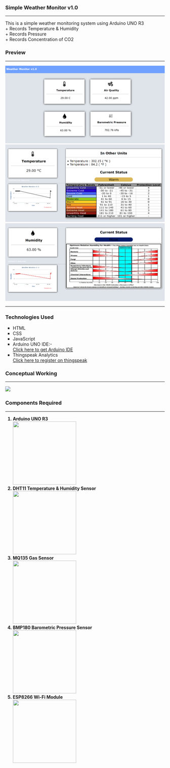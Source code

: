 <h3>Simple Weather Monitor v1.0 </h3>
<hr/>
This is a simple weather monitoring system using Arduino UNO R3
<br>
+ Records Temperature & Humidity<br>
+ Records Pressure<br>
+ Records Concentration of CO2<br>
<h3> Preview </h3>
<hr/>
<img src="Preview/dashboard-preview.png">
<img src="Preview/temperature_details.png">
<img src="Preview/humidity_details.png">
<hr/>
<h3> Technologies Used </h3>
<ul type="square">
   <li> HTML </li>
  <li> CSS </li>
  <li> JavaScript </li>
  <li> Arduino UNO IDE:- </li>
  <a href="https://www.arduino.cc/en/Main/Software"> Click here to get Arduino IDE </a>
  <li> Thingspeak Analytics </li>
  <a href="https://thingspeak.com/"> Click here to register on thingspeak </a>
  </ul>
<h3> Conceptual Working </h3>
<hr/>
<img src="Preview/working.png">
<h3> Components Required </h3>
<hr/>
<ol>
<b>
<li> Arduino UNO R3 </li>
<img src="http://www.trossenrobotics.com/shared/images/PImages/C-400-DEV-A000046-a.jpg" height="200px" width="200px">
<li> DHT11 Temperature & Humidity Sensor </li>
<img src="https://5.imimg.com/data5/QU/AU/MY-9380557/dht-11-temperature-humidity-sensor-module-500x500.jpg" height="200px" width="200px">
<li> MQ135 Gas Sensor </li>
<img src="https://www.robotshop.com/media/catalog/product/cache/image/380x380/9df78eab33525d08d6e5fb8d27136e95/m/q/mq-135-gas-sensor.jpg" height="200px" width="200px">
<li> BMP180 Barometric Pressure Sensor </li>
<img src="https://ae01.alicdn.com/kf/HTB1MU9xQFXXXXcwXXXXq6xXFXXXw/Elecrow-GY-68-BMP180-Barometer-Pressure-Temperature-Altitude-Sensor-BMP085-Sensor-Board-Module-for-Arduino-DIY.jpg_640x640.jpg" height="200px" width="200px">
<li> ESP8266 Wi-Fi Module </li>
<img src="https://ae01.alicdn.com/kf/HTB1MU9xQFXXXXcwXXXXq6xXFXXXw/Elecrow-GY-68-BMP180-Barometer-Pressure-Temperature-Altitude-Sensor-BMP085-Sensor-Board-Module-for-Arduino-DIY.jpg_640x640.jpg" height="200px" width="200px">
</ol>
